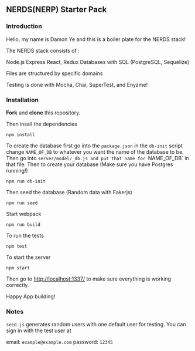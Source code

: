 ## NERDS(NERP) Starter Pack

### Introduction
Hello, my name is Damon Ye and this is a boiler plate for the NERDS stack!

The NERDS stack consists of :

Node.js
Express
React, Redux
Databases with SQL (PostgreSQL, Sequelize)

Files are structured by specific domains

Testing is done with Mocha, Chai, SuperTest, and Enyzme!

### Installation
**Fork** and **clone** this repository.

Then insall the dependencies

```
npm install
```

To create the database first go into the `package.json` in the `db-init` script change `NAME_OF_DB` to whatever you want the name of the database to be. Then go into `server/model/_db.js and put that name for `NAME_OF_DB` in that file. Then to create your database (Make sure you have Postgres running!)

```
npm run db-init
```

Then seed the database (Random data with Fakerjs)

```
npm run seed
```

Start webpack

```
npm run build
```

To run the tests

```
npm test
```

To start the server

```
npm start
```

Then go to [http://localhost:1337/](http://localhost:1337/) to make sure everything is working correctly.

Happy App building!

### Notes
`seed.js` generates random users with one default user for testing. You can sign in with the test user at

email: `example@example.com`
password: `12345`


